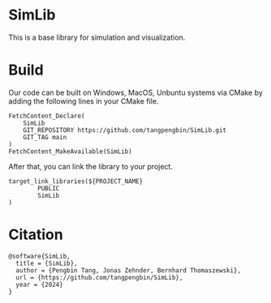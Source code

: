 # SimLib
This is a base library for simulation and visualization. 

# Build
Our code can be built on Windows, MacOS, Unbuntu systems via CMake by adding the following lines in your CMake file.
```
FetchContent_Declare(
	SimLib
	GIT_REPOSITORY https://github.com/tangpengbin/SimLib.git
	GIT_TAG main
)
FetchContent_MakeAvailable(SimLib)
```

After that, you can link the library to your project.
```
target_link_libraries(${PROJECT_NAME}
		PUBLIC
		SimLib
)
```

# Citation

```
@software{SimLib,
  title = {SimLib},
  author = {Pengbin Tang, Jonas Zehnder, Bernhard Thomaszewski},
  url = {https://github.com/tangpengbin/SimLib},
  year = {2024}
}
```
